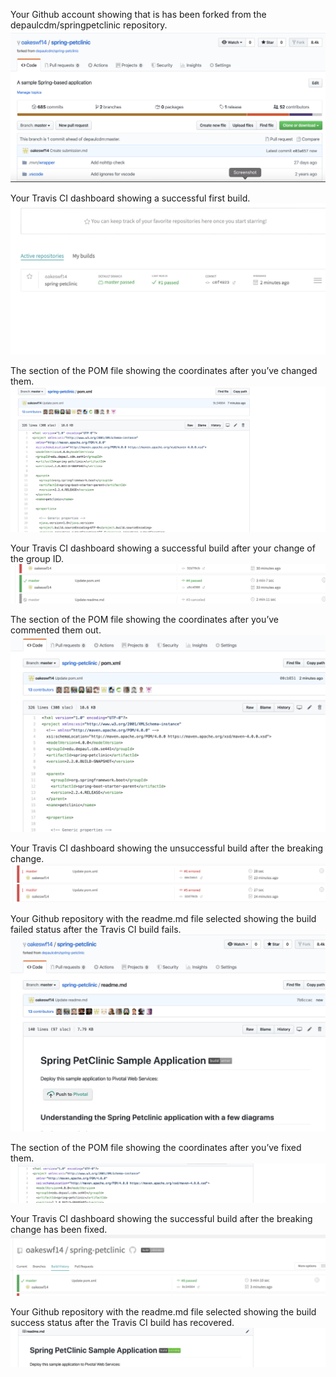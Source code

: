 
Your Github account showing that is has been forked from the depaulcdm/springpetclinic repository.
![Screen Capture #1](figures/Forked.png)

 Your Travis CI dashboard showing a successful first build.
 ![Screen Capture #2](figures/Buildstatus1.png)
 
 The section of the POM file showing the coordinates after you’ve changed them.
 ![Screen Capture #3](figures/Pom_Pass.png)
 
  Your Travis CI dashboard showing a successful build after your change of the group
ID.
![Screen Capture #9](figures/BuildPassnewGroup.png)

The section of the POM file showing the coordinates after you’ve commented them
out.
![Screen Capture #5](figures/POM_Error.png)

Your Travis CI dashboard showing the unsuccessful build after the breaking change.
![Screen Capture #6](figures/CIDashFail.png)

 Your Github repository with the readme.md file selected showing the build failed
status after the Travis CI build fails.
![Screen Capture #7](figures/BuildError.png)

 The section of the POM file showing the coordinates after you’ve fixed them.
 ![Screen Capture #8](figures/FixedPOM.png)
 
 Your Travis CI dashboard showing the successful build after the breaking change has
been fixed.
![Screen Capture #4](figures/BuildPass_after_POM.png)

Your Github repository with the readme.md file selected showing the build success
status after the Travis CI build has recovered.
![Screen Capture #10](figures/GitPostPOM.png)
